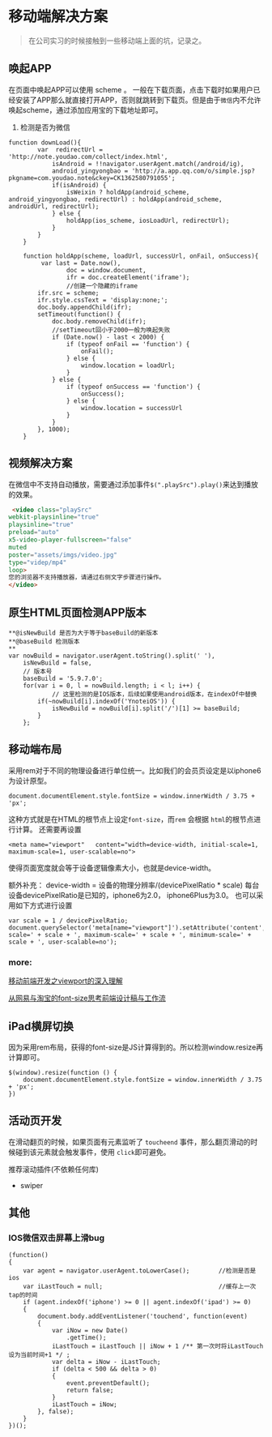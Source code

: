 # 移动端解决方案

> 在公司实习的时候接触到一些移动端上面的坑，记录之。

## 唤起APP

在页面中唤起APP可以使用 scheme 。
一般在下载页面，点击下载时如果用户已经安装了APP那么就直接打开APP，否则就跳转到下载页。但是由于`微信`内不允许唤起scheme，通过添加应用宝的下载地址即可。
1. 检测是否为微信
```
function downLoad(){
        var  redirectUrl = 'http://note.youdao.com/collect/index.html',
            isAndroid = !!navigator.userAgent.match(/android/ig),
            android_yingyongbao = 'http://a.app.qq.com/o/simple.jsp?pkgname=com.youdao.note&ckey=CK1362580791055';
            if(isAndroid) {
                isWeixin ? holdApp(android_scheme, android_yingyongbao, redirectUrl) : holdApp(android_scheme, androidUrl, redirectUrl);
            } else {
                holdApp(ios_scheme, iosLoadUrl, redirectUrl);                
            }
        } 
    }

    function holdApp(scheme, loadUrl, successUrl, onFail, onSuccess){
         var last = Date.now(),
                doc = window.document,
                ifr = doc.createElement('iframe');
                //创建一个隐藏的iframe
        ifr.src = scheme;
        ifr.style.cssText = 'display:none;';
        doc.body.appendChild(ifr);
        setTimeout(function() {
            doc.body.removeChild(ifr);
            //setTimeout回小于2000一般为唤起失败 
            if (Date.now() - last < 2000) {
                if (typeof onFail == 'function') {
                    onFail();
                } else {
                    window.location = loadUrl;
                }
            } else {
                if (typeof onSuccess == 'function') {
                    onSuccess();
                } else {
                    window.location = successUrl
                }
            }
        }, 1000);
    }
```

## 视频解决方案
在微信中不支持自动播放，需要通过添加事件`$(".playSrc").play()`来达到播放的效果。
```html
 <video class="playSrc"
webkit-playsinline="true"
playsinline="true"
preload="auto"
x5-video-player-fullscreen="false"
muted
poster="assets/imgs/video.jpg"
type="videp/mp4"
loop>
您的浏览器不支持播放器，请通过右侧文字步骤进行操作。
</video>
```

## 原生HTML页面检测APP版本
```
**@isNewBuild 是否为大于等于baseBuild的新版本
**@baseBuild 检测版本
**
var nowBuild = navigator.userAgent.toString().split(' '),
    isNewBuild = false,
    // 版本号
    baseBuild = '5.9.7.0';
    for(var i = 0, l = nowBuild.length; i < l; i++) {
            // 这里检测的是IOS版本，后续如果使用android版本，在indexOf中替换
        if(~nowBuild[i].indexOf('YnoteiOS')) {
            isNewBuild = nowBuild[i].split('/')[1] >= baseBuild;
        }
    };
```

## 移动端布局
采用rem对于不同的物理设备进行单位统一。比如我们的会员页设定是以iphone6为设计原型。
```
document.documentElement.style.fontSize = window.innerWidth / 3.75 + 'px';
```
这种方式就是在HTML的根节点上设定`font-size`，而`rem` 会根据 `html`的根节点进行计算。
还需要再设置
```
<meta name="viewport"   content="width=device-width, initial-scale=1, maximum-scale=1, user-scalable=no">
```
使得页面宽度就会等于设备逻辑像素大小，也就是device-width。

额外补充：
device-width = 设备的物理分辨率/(devicePixelRatio * scale)
每台设备devicePixelRatio是已知的，iphone6为2.0， iphone6Plus为3.0。
也可以采用如下方式进行设置
```
var scale = 1 / devicePixelRatio;
document.querySelector('meta[name="viewport"]').setAttribute('content','initial-scale=' + scale + ', maximum-scale=' + scale + ', minimum-scale=' + scale + ', user-scalable=no');
```

### more:
[移动前端开发之viewport的深入理解](http://www.cnblogs.com/2050/p/3877280.html)

[从网易与淘宝的font-size思考前端设计稿与工作流](http://www.cnblogs.com/lyzg/p/4877277.html#)

## iPad横屏切换
因为采用rem布局，获得的font-size是JS计算得到的。所以检测window.resize再计算即可。
```
$(window).resize(function () {
    document.documentElement.style.fontSize = window.innerWidth / 3.75 + 'px';
})
```

## 活动页开发

在滑动翻页的时候，如果页面有元素监听了 `toucheend` 事件，那么翻页滑动的时候碰到该元素就会触发事件，使用 `click`即可避免。

推荐滚动插件(不依赖任何库)
- swiper

## 其他
### IOS微信双击屏幕上滑bug
```
(function()
{
    var agent = navigator.userAgent.toLowerCase();        //检测是否是ios
    var iLastTouch = null;                                //缓存上一次tap的时间
    if (agent.indexOf('iphone') >= 0 || agent.indexOf('ipad') >= 0)
    {
        document.body.addEventListener('touchend', function(event)
        {
            var iNow = new Date()
                .getTime();
            iLastTouch = iLastTouch || iNow + 1 /** 第一次时将iLastTouch设为当前时间+1 */ ;
            var delta = iNow - iLastTouch;
            if (delta < 500 && delta > 0)
            {
                event.preventDefault();
                return false;
            }
            iLastTouch = iNow;
        }, false);
    }
})();
```
